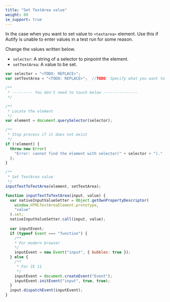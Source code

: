 ```yaml
---
title: "Set TextArea value"
weight: 80
ie_support: true
---
```


In the case when you want to set value to `<textarea>` element.
Use this if Autify is unable to enter values in a test run for some reason.

Change the values written below.

- `selector`: A string of a selector to pinpoint the element.
- `setTextArea`: A value to be set.

```js
var selector = "<TODO: REPLACE>";
var setTextArea = "<TODO: REPLACE>";  //TODO: Specify what you want to enter in the text area. If you want to include a line break, specify "\n".

/**
 * --------- You don't need to touch below ---------------
 */

/**
 * Locate the element
 */
var element = document.querySelector(selector);

/**
 * Stop process if it does not exist
 */
if (!element) {
  throw new Error(
    "Error: cannot find the element with selector(" + selector + ")."
  );
}

/**
 * Set TextArea value
 */
inputTextToTextArea(element, setTextArea);

function inputTextToTextArea(input, value) {
  var nativeInputValueSetter = Object.getOwnPropertyDescriptor(
    window.HTMLTextAreaElement.prototype,
    "value"
  ).set;
  nativeInputValueSetter.call(input, value);
  
  var inputEvent;
  if (typeof Event === "function") {
    /**
    * For modern browser
    */
    inputEvent = new Event("input", { bubbles: true });
  } else {
    /**
     * For IE 11
     */
    inputEvent = document.createEvent("Event");
    inputEvent.initEvent("input", true, true);
  }
  input.dispatchEvent(inputEvent);
}
```
